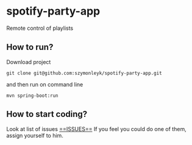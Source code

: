 # spotify-party-app
Remote control of playlists

## How to run?
Download project
```
git clone git@github.com:szymonleyk/spotify-party-app.git
```
and then run on command line
```
mvn spring-boot:run
```

## How to start coding?
Look at list of issues [==ISSUES==](https://github.com/szymonleyk/spotify-party-app/issues)
If you feel you could do one of them, assign yourself to him.
